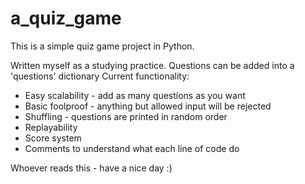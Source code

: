 # a_quiz_game

This is a simple quiz game project in Python.

Written myself as a studying practice.
Questions can be added into a 'questions' dictionary
Current functionality:
- Easy scalability - add as many questions as you want
- Basic foolproof - anything but allowed input will be rejected
- Shuffling - questions are printed in random order
- Replayability
- Score system
- Comments to understand what each line of code do

Whoever reads this - have a nice day :)
